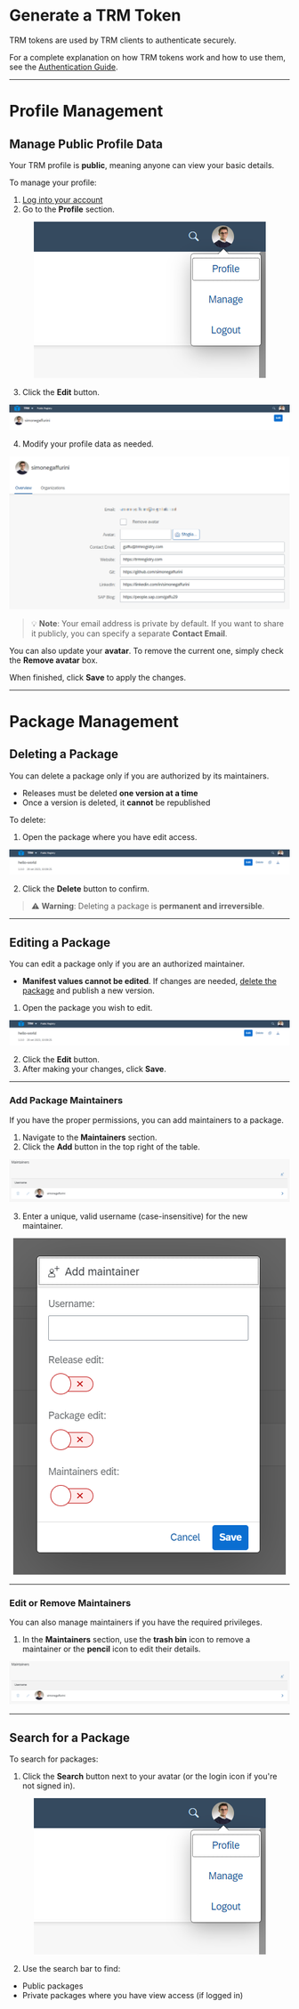 # Generate a TRM Token

TRM tokens are used by TRM clients to authenticate securely.

For a complete explanation on how TRM tokens work and how to use them, see the [Authentication Guide](/registry/public/authentication.md#generating-a-trm-token).

---

# Profile Management

## Manage Public Profile Data

Your TRM profile is **public**, meaning anyone can view your basic details.

To manage your profile:

1. [Log into your account](https://trmregistry.com/profile)
2. Go to the **Profile** section.

<p align="center">
  <img src="/_media/profile_dropdown.png" alt="Profile dropdown" />
</p>

3. Click the **Edit** button.

<p align="center">
  <img src="/_media/profile_edit_header.png" alt="Edit profile header" />
</p>

4. Modify your profile data as needed.

<p align="center">
  <img src="/_media/profile_edit.png" alt="Edit profile screen" />
</p>

> 💡 **Note**: Your email address is private by default. If you want to share it publicly, you can specify a separate **Contact Email**.

You can also update your **avatar**. To remove the current one, simply check the **Remove avatar** box.

When finished, click **Save** to apply the changes.

---

# Package Management

## Deleting a Package

You can delete a package only if you are authorized by its maintainers.

- Releases must be deleted **one version at a time**
- Once a version is deleted, it **cannot** be republished

To delete:

1. Open the package where you have edit access.

<p align="center">
  <img src="/_media/package_edit_header.png" alt="Edit package header" />
</p>

2. Click the **Delete** button to confirm.

> ⚠️ **Warning**: Deleting a package is **permanent and irreversible**.

---

## Editing a Package

You can edit a package only if you are an authorized maintainer.

- **Manifest values cannot be edited**. If changes are needed, [delete the package](#deleting-a-package) and publish a new version.

1. Open the package you wish to edit.

<p align="center">
  <img src="/_media/package_edit_header.png" alt="Edit package header" />
</p>

2. Click the **Edit** button.
3. After making your changes, click **Save**.

---

### Add Package Maintainers

If you have the proper permissions, you can add maintainers to a package.

1. Navigate to the **Maintainers** section.
2. Click the **Add** button in the top right of the table.

<p align="center">
  <img src="/_media/package_maintainers_section.png" alt="Maintainers section" />
</p>

3. Enter a unique, valid username (case-insensitive) for the new maintainer.

<p align="center">
  <img src="/_media/package_maintainers_add.png" alt="Add maintainer form" />
</p>

---

### Edit or Remove Maintainers

You can also manage maintainers if you have the required privileges.

1. In the **Maintainers** section, use the **trash bin** icon to remove a maintainer or the **pencil** icon to edit their details.

<p align="center">
  <img src="/_media/package_maintainers_section.png" alt="Maintainers controls" />
</p>

---

## Search for a Package

To search for packages:

1. Click the **Search** button next to your avatar (or the login icon if you're not signed in).

<p align="center">
  <img src="/_media/profile_dropdown.png" alt="Search entry point" />
</p>

2. Use the search bar to find:

- Public packages
- Private packages where you have view access (if logged in)
